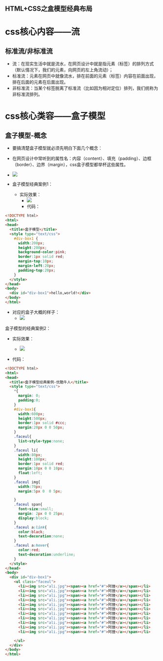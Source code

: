 HTML+CSS之盒模型经典布局
---


# css核心内容——流

## 标准流/非标准流

- 流：在现实生活中就是流水，在网页设计中就是指元素（标签）的排列方式（默认情况下，我们的元素，向网页的左上角流动）；
- 标准流：元素在网页中就像流水，排在前面的元素（标签）内容在前面出现，排在后面的元素在后面出现。
- 非标准流：当某个标签脱离了标准流（比如因为相对定位）排列，我们统称为非标准流排列。

# css核心类容——盒子模型

## 盒子模型-概念

- 要搞清楚盒子模型就必须先明白下面几个概念：
- 在网页设计中常听到的属性名：内容（content）、填充（padding）、边框（border）、边界（margin），css盒子模型都举杯这些属性。

- ![](http://i.imgur.com/3t2TA1K.png)

- 盒子模型经典案例1：
    - 实际效果：
        - ![](http://i.imgur.com/SgBg1DB.png)
        - 代码：
```html
<!DOCTYPE html>
<html>
<head>
  <title>盒子模型</title>
  <style type="text/css">
    #div-box1 {
      width:200px;
      height:200px;
      background-color:pink;
      border:1px solid red;
      margin-top:10px;
      margin-left:20px;
      padding-top:20px;
    }
  </style>
</head>
<body>
  <div id="div-box1">hello,world!</div>
</body>
</html>
```
- 对应的盒子大概的样子：
    - ![](http://i.imgur.com/xLxCWEJ.png)



盒子模型的经典案例2：
- 实际效果：
    - ![](http://i.imgur.com/FVzVBlc.png)

- 代码：
```html
<!DOCTYPE html>
<html>
<head>
  <title>盒子模型经典案例-优酷牛人</title>
  <style type="text/css">
    *{
      margin: 0;
      padding:0;
    }
    #div-box1{
      width:600px;
      height:500px;
      border:1px solid #ccc;
      margin:20px 0 0 50px;
    }
    .faceul{
      list-style-type:none;
    }
    .faceul li{
      width:80px;
      height:100px;
      border:1px solid red;
      margin:10px 0 0 10px;
      float:left;
    }
    .faceul img{
      width:70px;
      margin:5px 0  0 5px;

    }
    .faceul span{
      font-size:small;
      margin: 2px 0 0 25px;
      display:block;
    }
    .faceul a:link{
      color:black;
      text-decoration:none;
    }
    .faceul a:hover{
      color:red;
      text-decoration:underline;
    }
  </style>
</head>
<body>
  <div id="div-box1">
    <ul class="faceul">
      <li><img src="ali.jpg"><span><a href="#">阿狸</a></span></li>
      <li><img src="ali.jpg"><span><a href="#">阿狸</a></span></li>
      <li><img src="ali.jpg"><span><a href="#">阿狸</a></span></li>
      <li><img src="ali.jpg"><span><a href="#">阿狸</a></span></li>
      <li><img src="ali.jpg"><span><a href="#">阿狸</a></span></li>
      <li><img src="ali.jpg"><span><a href="#">阿狸</a></span></li>
      <li><img src="ali.jpg"><span><a href="#">阿狸</a></span></li>
      <li><img src="ali.jpg"><span><a href="#">阿狸</a></span></li>
      <li><img src="ali.jpg"><span><a href="#">阿狸</a></span></li>
      <li><img src="ali.jpg"><span><a href="#">阿狸</a></span></li>
      <li><img src="ali.jpg"><span><a href="#">阿狸</a></span></li>

    </ul>
  </div>
</body>
</html>
```
